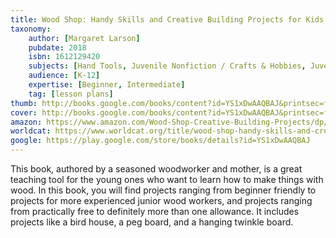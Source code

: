 ```yaml
---
title: Wood Shop: Handy Skills and Creative Building Projects for Kids
taxonomy:
	author: [Margaret Larson]
	pubdate: 2018
	isbn: 1612129420
	subjects: [Hand Tools, Juvenile Nonfiction / Crafts & Hobbies, Juvenile Nonfiction / Technology / Machinery & Tools, Crafts & Hobbies / Crafts for Children]
	audience: [K-12]
	expertise: [Beginner, Intermediate]
	tag: [lesson plans]
thumb: http://books.google.com/books/content?id=YS1xDwAAQBAJ&printsec=frontcover&img=1&zoom=2&edge=curl&imgtk=AFLRE73AuVKyUFPQ56SY5dvRszHSlOf2hmOPH3EoT6xeEVlT2g5gFZbk6agkPGE0XLxt9k-nX7voRNCXvqiL-TFV3GgsdMXUY0Ll5vVhKUNZZ7yp-UhrPJhGtNMyPQxGifE9i5VdYL-t&source=gbs_api
cover: http://books.google.com/books/content?id=YS1xDwAAQBAJ&printsec=frontcover&img=1&zoom=6&edge=curl&imgtk=AFLRE70KszOC60FvQvLGPq-5XYYdYktPDBkVLyMZDXC6WpU1W7ZHQ6ILU5B5pMnlsI0CH9JRZOu8xmNbunehpNl41v6xTWxVrlNKGO6ysX-oDO7urWDlEmgIpYgyhPulVrDpVImfYoe0&source=gbs_api
amazon: https://www.amazon.com/Wood-Shop-Creative-Building-Projects/dp/1612129420/ref=sr_1_1?keywords=Wood+shop+%3A+handy+skills+and+creative+building+projects+for+kids&qid=1575757906&sr=8-1
worldcat: https://www.worldcat.org/title/wood-shop-handy-skills-and-creative-building-projects-for-kids/oclc/1037884809&referer=brief_results
google: https://play.google.com/store/books/details?id=YS1xDwAAQBAJ
---
```

This book, authored by a seasoned woodworker and mother, is a great teaching tool for the young ones who want to learn how to make things with wood.  In this book, you will find projects ranging from beginner friendly to projects for more experienced junior wood workers, and projects ranging from practically free to definitely more than one allowance.  It includes projects like a bird house, a peg board, and a hanging twinkle board.